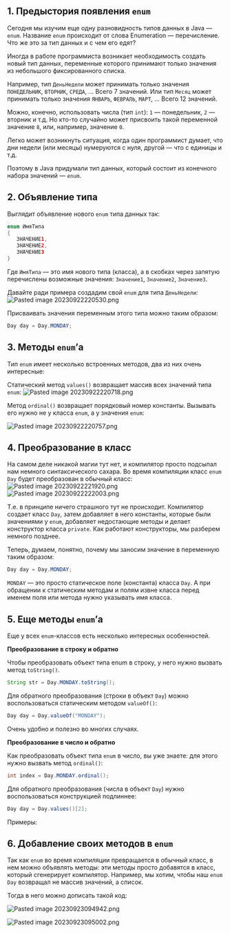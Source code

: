 ## 1. Предыстория появления `enum`

Сегодня мы изучим еще одну разновидность типов данных в Java — `enum`. Название `enum` происходит от слова Enumeration — перечисление. Что же это за тип данных и с чем его едят?

Иногда в работе программиста возникает необходимость создать новый тип данных, переменные которого принимают только значения из небольшого фиксированного списка.

Например, тип `ДеньНедели` может принимать только значения `ПОНЕДЕЛЬНИК`, `ВТОРНИК`, `СРЕДА`, ... Всего 7 значений. Или тип `Месяц` может принимать только значения `ЯНВАРЬ`, `ФЕВРАЛЬ`, `МАРТ`, ... Всего 12 значений.

Можно, конечно, использовать числа (тип `int`): `1` — понедельник, `2` — вторник и т.д. Но кто-то случайно может присвоить такой переменной значение `8`, или, например, значение `0`.

Легко может возникнуть ситуация, когда один программист думает, что дни недели (или месяцы) нумеруются с нуля, другой — что с единицы и т.д.

Поэтому в Java придумали тип данных, который состоит из конечного набора значений — `enum`.
## 2. Объявление типа

Выглядит объявление нового `enum` типа данных так:

```java
enum ИмяТипа
{
   ЗНАЧЕНИЕ1,
   ЗНАЧЕНИЕ2,
   ЗНАЧЕНИЕ3
}
```

Где `ИмяТипа` — это имя нового типа (класса), а в скобках через запятую перечислены возможные значения: `Значение1`, `Значение2`, `Значение3`.

Давайте ради примера создадим свой `enum` для типа `ДеньНедели`:
![Pasted image 20230922220530.png](..%2F..%2F..%2F..%2FAppData%2FLocal%2FTemp%2FPasted%20image%2020230922220530.png)

Присваивать значения переменным этого типа можно таким образом:

```java
Day day = Day.MONDAY;
```

## 3. Методы `enum`’а
Тип `enum` имеет несколько встроенных методов, два из них очень интересные:

Статический метод `values()` возвращает массив всех значений типа `enum`:
![Pasted image 20230922220718.png](..%2F..%2F..%2F..%2FAppData%2FLocal%2FTemp%2FPasted%20image%2020230922220718.png)

Метод `ordinal()` возвращает порядковый номер константы. Вызывать его нужно не у класса `enum`, а у значения `enum`:

![Pasted image 20230922220757.png](..%2F..%2F..%2F..%2FAppData%2FLocal%2FTemp%2FPasted%20image%2020230922220757.png)

## 4. Преобразование в класс

На самом деле никакой магии тут нет, и компилятор просто подсыпал нам немного синтаксического сахара. Во время компиляции класс `enum Day` будет преобразован в обычный класс:
![Pasted image 20230922221920.png](..%2F..%2F..%2F..%2FAppData%2FLocal%2FTemp%2FPasted%20image%2020230922221920.png)
![Pasted image 20230922222003.png](..%2F..%2F..%2F..%2FAppData%2FLocal%2FTemp%2FPasted%20image%2020230922222003.png)

Т.е. в принципе ничего страшного тут не происходит. Компилятор создает класс `Day`, затем добавляет в него константы, которые были значениями у `enum`, добавляет недостающие методы и делает конструктор класса `private`. Как работают конструкторы, мы разберем немного позднее.

Теперь, думаем, понятно, почему мы заносим значение в переменную таким образом:

```java
Day day = Day.MONDAY;
```

`MONDAY` — это просто статическое поле (константа) класса `Day`. А при обращении к статическим методам и полям извне класса перед именем поля или метода нужно указывать имя класса.

## 5. Еще методы `enum`’а

Еще у всех `enum`-классов есть несколько интересных особенностей.

**Преобразование в строку и обратно**

Чтобы преобразовать объект типа enum в строку, у него нужно вызвать метод `toString()`.

```java
String str = Day.MONDAY.toString();
```

Для обратного преобразования (строки в объект `Day`) можно воспользоваться статическим методом `valueOf()`:

```java
Day day = Day.valueOf("MONDAY");
```

Очень удобно и полезно во многих случаях.

**Преобразование в число и обратно**

Как преобразовать объект типа `enum` в число, вы уже знаете: для этого нужно вызвать метод `ordinal()`:

```java
int index = Day.MONDAY.ordinal();
```

Для обратного преобразования (числа в объект `Day`) нужно воспользоваться конструкцией подлиннее:

```java
Day day = Day.values()[2];
```

Примеры:


## 6. Добавление своих методов в `enum`

Так как `enum` во время компиляции превращается в обычный класс, в нем можно объявлять методы: эти методы просто добавятся в класс, который сгенерирует компилятор. Например, мы хотим, чтобы наш `enum Day` возвращал не массив значений, а список.

Тогда в него можно дописать такой код:

![Pasted image 20230923094942.png](..%2F..%2F..%2F..%2FAppData%2FLocal%2FTemp%2FPasted%20image%2020230923094942.png)

![Pasted image 20230923095002.png](..%2F..%2F..%2F..%2FAppData%2FLocal%2FTemp%2FPasted%20image%2020230923095002.png)